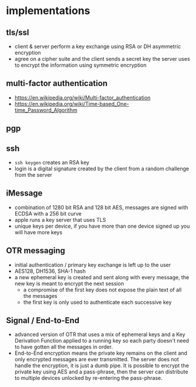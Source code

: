 # implementations

## tls/ssl
* client & server perform a key exchange using RSA or DH asymmetric encryption
* agree on a cipher suite and the client sends a secret key the server uses to encrypt the information using symmetric encryption

## multi-factor authentication
* https://en.wikipedia.org/wiki/Multi-factor_authentication
* https://en.wikipedia.org/wiki/Time-based_One-time_Password_Algorithm

## pgp


## ssh
* `ssh keygen` creates an RSA key
* login is a digital signature created by the client from a random challenge from the server

## iMessage
* combination of 1280 bit RSA and 128 bit AES, messages are signed with ECDSA with a 256 bit curve
* apple runs a key server that uses TLS
* unique keys per device, if you have more than one device signed up you will have more keys

## OTR messaging
* initial authentication / primary key exchange is left up to the user
* AES128, DH1536, SHA-1 hash
* a new ephemeral key is created and sent along with every message, the new key is meant to encrypt the next session
  * a compromise of the first key does not expose the plain text of all the messages
  * the first key is only used to authenticate each successive key

## Signal / End-to-End
* advanced version of OTR that uses a mix of ephemeral keys and a Key Derivation Function applied to a running key so each party doesn't need to have gotten all the messages in order.
* End-to-End encryption means the private key remains on the client and only encrypted messages are ever transmitted.  The server does not handle the encryption, it is just a dumb pipe.  It is possible to encrypt the private key using AES and a pass-phrase, then the server can distribute to multiple devices unlocked by re-entering the pass-phrase.
